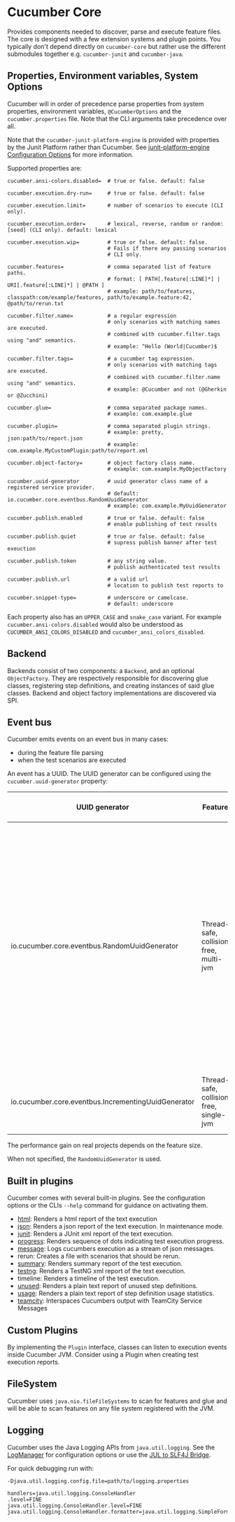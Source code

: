 Cucumber Core
=============

Provides components needed to discover, parse and execute feature files. The
core is designed with a few extension systems and plugin points. You
typically don't depend directly on `cucumber-core` but rather use the different
submodules together e.g. `cucumber-junit` and `cucumber-java`.

## Properties, Environment variables, System Options ##

Cucumber will in order of precedence parse properties from system properties,
environment variables, `@CucumberOptions` and the `cucumber.properties` file.
Note that the CLI arguments take precedence over all.

Note that the `cucumber-junit-platform-engine` is provided with properties
by the Junit Platform rather than Cucumber. See
[junit-platform-engine Configuration Options](../cucumber-junit-platform-engine#configuration-options)
for more information.

Supported properties are:

```
cucumber.ansi-colors.disabled=  # true or false. default: false
                     
cucumber.execution.dry-run=     # true or false. default: false
 
cucumber.execution.limit=       # number of scenarios to execute (CLI only).
  
cucumber.execution.order=       # lexical, reverse, random or random:[seed] (CLI only). default: lexical

cucumber.execution.wip=         # true or false. default: false.
                                # Fails if there any passing scenarios
                                # CLI only.   

cucumber.features=              # comma separated list of feature paths.
                                # format: [ PATH[.feature[:LINE]*] | URI[.feature[:LINE]*] | @PATH ]
                                # example: path/to/features, classpath:com/example/features, path/to/example.feature:42, @path/to/rerun.txt
  
cucumber.filter.name=           # a regular expression
                                # only scenarios with matching names are executed.
                                # combined with cucumber.filter.tags using "and" semantics. 
                                # example: ^Hello (World|Cucumber)$

cucumber.filter.tags=           # a cucumber tag expression. 
                                # only scenarios with matching tags are executed.
                                # combined with cucumber.filter.name using "and" semantics.
                                # example: @Cucumber and not (@Gherkin or @Zucchini)

cucumber.glue=                  # comma separated package names. 
                                # example: com.example.glue  
  
cucumber.plugin=                # comma separated plugin strings. 
                                # example: pretty, json:path/to/report.json
                                # example: com.example.MyCustomPlugin:path/to/report.xml

cucumber.object-factory=        # object factory class name.
                                # example: com.example.MyObjectFactory

cucumber.uuid-generator         # uuid generator class name of a registered service provider.
                                # default: io.cucumber.core.eventbus.RandomUuidGenerator
                                # example: com.example.MyUuidGenerator

cucumber.publish.enabled        # true or false. default: false
                                # enable publishing of test results 

cucumber.publish.quiet          # true or false. default: false
                                # supress publish banner after test exeuction  

cucumber.publish.token          # any string value.
                                # publish authenticated test results

cucumber.publish.url            # a valid url
                                # location to publish test reports to

cucumber.snippet-type=          # underscore or camelcase. 
                                # default: underscore
```

Each property also has an `UPPER_CASE` and `snake_case` variant. For example
`cucumber.ansi-colors.disabled` would also be understood as 
`CUCUMBER_ANSI_COLORS_DISABLED` and `cucumber_ansi_colors_disabled`.

## Backend ##

Backends consist of two components: a `Backend`, and an optional `ObjectFactory`.
They are respectively responsible for discovering glue classes, registering
step definitions, and creating instances of said glue classes. Backend and
object factory implementations are discovered via SPI.

## Event bus ##

Cucumber emits events on an event bus in many cases:
- during the feature file parsing
- when the test scenarios are executed

An event has a UUID. The UUID generator can be configured using the
`cucumber.uuid-generator` property:

| UUID generator                                      | Features                                | Performance [Millions UUID/second] | Typical usage example                                                                                                                                                                                                                                                          | 
|-----------------------------------------------------|-----------------------------------------|------------------------------------|--------------------------------------------------------------------------------------------------------------------------------------------------------------------------------------------------------------------------------------------------------------------------------|
| io.cucumber.core.eventbus.RandomUuidGenerator       | Thread-safe, collision-free, multi-jvm  | ~1                                 | Reports may be generated on different JVMs at the same time. A typical example would be one suite that tests against Firefox and another against Safari. The exact browser is configured through a property. These are then executed concurrently on different Gitlab runners. |
| io.cucumber.core.eventbus.IncrementingUuidGenerator | Thread-safe, collision-free, single-jvm | ~130                               | Reports are generated on a single JVM in a single execution of Cucumber.                                                                                                                                                                                                       |

The performance gain on real projects depends on the feature size.

When not specified, the `RandomUuidGenerator` is used.

## Built in plugins ##

Cucumber comes with several built-in plugins. See the configuration options or the CLIs `--help` command for guidance on
activating them.

* [html](https://github.com/cucumber/html-formatter): Renders a html report of the text execution
* [json](https://github.com/cucumber/cucumber-json-formatter): Renders a json report of the text execution. In maintenance mode.
* [junit](https://github.com/cucumber/junit-xml-formatter): Renders a JUnit xml report of the text execution.
* [progress](https://github.com/cucumber/pretty-formatter): Renders sequence of dots indicating test execution progress.
* [message](https://github.com/cucumber/messages): Logs cucumbers execution as a stream of json messages.
* rerun: Creates a file with scenarios that should be rerun.
* [summary](https://github.com/cucumber/pretty-formatter): Renders summary report of the test execution.
* [testng](https://github.com/cucumber/testng-xml-formatter): Renders a TestNG xml report of the text execution.
* timeline: Renders a timeline of the test execution.
* [unused](https://github.com/cucumber/usage-formatter): Renders a plain text report of unused step definitions.
* [usage](https://github.com/cucumber/usage-formatter): Renders a plain text report of step definition usage statistics.
* [teamcity](https://github.com/cucumber/teamcity-formatter/):  Interspaces Cucumbers output with TeamCity Service Messages

## Custom Plugins ##

By implementing the `Plugin` interface, classes can listen to execution events 
inside Cucumber JVM. Consider using a Plugin when creating test execution reports.

## FileSystem ##

Cucumber uses `java.nio.fileFileSystems` to scan for features and glue and will
be able to scan features on any file system registered with the JVM.

## Logging ##
Cucumber uses the Java Logging APIs from `java.util.logging`. See the
[LogManager](https://docs.oracle.com/javase/8/docs/api/java/util/logging/LogManager.html)
for configuration options or use the [JUL to SLF4J Bridge](https://www.slf4j.org/legacy.html#jul-to-slf4j).

For quick debugging run with:  

```
-Djava.util.logging.config.file=path/to/logging.properties
```

```properties
handlers=java.util.logging.ConsoleHandler
.level=FINE
java.util.logging.ConsoleHandler.level=FINE
java.util.logging.ConsoleHandler.formatter=java.util.logging.SimpleFormatter
```
